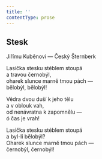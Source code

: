 ```yaml
---
title: ''
contentType: prose
---
```


## Stesk

Jiřímu Kuběnovi — Český Šternberk

Lasička stesku stéblem stoupá  
a travou černobýl,  
oharek slunce marně tmou pách —  
bělobýl, bělobýl!

Vědra dvou duší k jeho tělu  
a v oblouk vah,  
od nenávratna k zapomnělu —  
ó čas je vrah!

Lasička stesku stéblem stoupá  
a byl-li bělobýl?  
Oharek slunce marně tmou pách —  
černobýl, černobýl!
